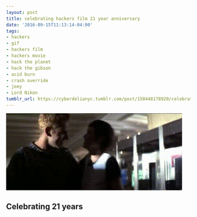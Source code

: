 ```yaml
---
layout: post
title: celebrating hackers film 21 year anniversary
date: '2016-09-15T11:13:14-04:00'
tags:
- hackers
- gif
- hackers film
- hackers movie
- hack the planet
- hack the gibson
- acid burn
- crash override
- joey
- Lord Nikon
tumblr_url: https://cyberdelianyc.tumblr.com/post/150448178920/celebrating-hackers-film-21-year-anniversary
---
```

 ![](/images/tumblr_odjwy2ZUDM1tqzrm7o1_500.gif)  

## Celebrating 21 years
